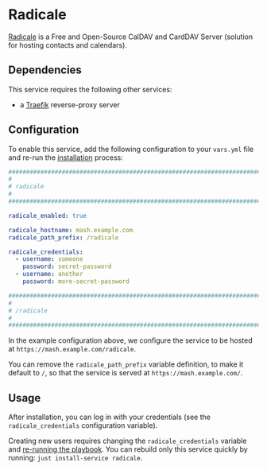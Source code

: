 <!--
SPDX-FileCopyrightText: 2023 Slavi Pantaleev

SPDX-License-Identifier: AGPL-3.0-or-later
-->

# Radicale

[Radicale](https://radicale.org/) is a Free and Open-Source CalDAV and CardDAV Server (solution for hosting contacts and calendars).


## Dependencies

This service requires the following other services:

- a [Traefik](traefik.md) reverse-proxy server


## Configuration

To enable this service, add the following configuration to your `vars.yml` file and re-run the [installation](../installing.md) process:

```yaml
########################################################################
#                                                                      #
# radicale                                                             #
#                                                                      #
########################################################################

radicale_enabled: true

radicale_hostname: mash.example.com
radicale_path_prefix: /radicale

radicale_credentials:
  - username: someone
    password: secret-password
  - username: another
    password: more-secret-password

########################################################################
#                                                                      #
# /radicale                                                            #
#                                                                      #
########################################################################
```

In the example configuration above, we configure the service to be hosted at `https://mash.example.com/radicale`.

You can remove the `radicale_path_prefix` variable definition, to make it default to `/`, so that the service is served at `https://mash.example.com/`.


## Usage

After installation, you can log in with your credentials (see the `radicale_credentials` configuration variable).

Creating new users requires changing the `radicale_credentials` variable and [re-running the playbook](../installing.md). You can rebuild only this service quickly by running: `just install-service radicale`.
